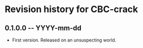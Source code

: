 # Revision history for CBC-crack

## 0.1.0.0 -- YYYY-mm-dd

* First version. Released on an unsuspecting world.
